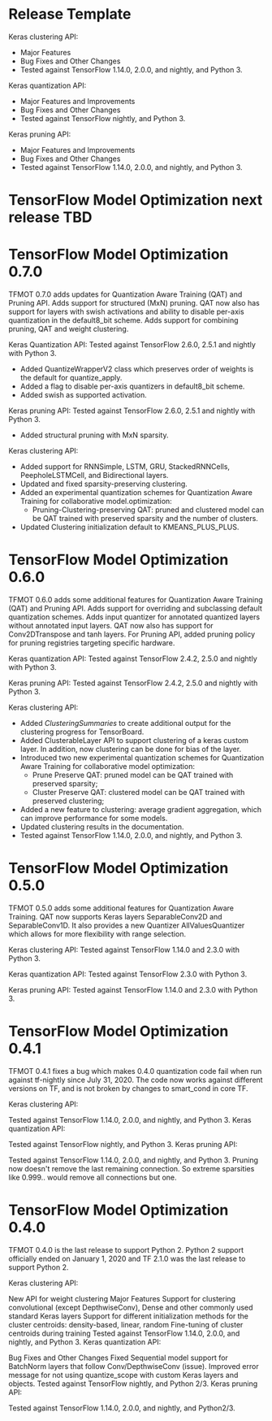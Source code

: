 <!--
See https://github.com/tensorflow/model-optimization/releases/ for previous
examples of release notes. This project follows https://semver.org/.

"Tested against" references the versions of TensorFlow that TFMOT unit tests
will be run against prior to release. For 2.X, only the earliest (2.0.0) and latest (nightly)
TF releases are tested against, under the assumption that everything in between
works sufficiently well enough.
-->


# Release Template

Keras clustering API:

* Major Features
* Bug Fixes and Other Changes
* Tested against TensorFlow 1.14.0, 2.0.0, and nightly, and Python 3.

Keras quantization API:

* Major Features and Improvements
* Bug Fixes and Other Changes
* Tested against TensorFlow nightly, and Python 3.

Keras pruning API:

* Major Features and Improvements
* Bug Fixes and Other Changes
* Tested against TensorFlow 1.14.0, 2.0.0, and nightly, and Python 3.


# TensorFlow Model Optimization next release TBD



# TensorFlow Model Optimization 0.7.0

TFMOT 0.7.0 adds updates for Quantization Aware Training (QAT)
and Pruning API. Adds support for structured (MxN) pruning.
QAT now also has support for layers with swish activations and ability
to disable per-axis quantization in the default8_bit scheme.
Adds support for combining pruning, QAT and weight clustering.

Keras Quantization API:
Tested against TensorFlow 2.6.0, 2.5.1 and nightly with Python 3.
* Added QuantizeWrapperV2 class which preserves order of weights is the default for quantize_apply.
* Added a flag to disable per-axis quantizers in default8_bit scheme.
* Added swish as supported activation.

Keras pruning API:
Tested against TensorFlow 2.6.0, 2.5.1 and nightly with Python 3.
* Added structural pruning with MxN sparsity.

Keras clustering API:
* Added support for RNNSimple, LSTM, GRU, StackedRNNCells, PeepholeLSTMCell, and Bidirectional layers.
* Updated and fixed sparsity-preserving clustering.
* Added an experimental quantization schemes for Quantization Aware Training for collaborative model.optimization:
    - Pruning-Clustering-preserving QAT: pruned and clustered model can be QAT trained with preserved sparsity and the number of clusters.
* Updated Clustering initialization default to KMEANS_PLUS_PLUS.

# TensorFlow Model Optimization 0.6.0

TFMOT 0.6.0 adds some additional features for Quantization Aware Training (QAT)
and Pruning API. Adds support for overriding and subclassing default quantization
schemes. Adds input quantizer for annotated quantized layers without annotated
input layers. QAT now also has support for Conv2DTranspose and tanh layers.
For Pruning API, added pruning policy for pruning registries targeting specific
hardware.

Keras quantization API:
Tested against TensorFlow 2.4.2, 2.5.0 and nightly with Python 3.

Keras pruning API:
Tested against TensorFlow 2.4.2, 2.5.0 and nightly with Python 3.

Keras clustering API:
* Added *ClusteringSummaries* to create additional output for the clustering
progress for TensorBoard.
* Added ClusterableLayer API to support clustering of a keras custom layer.
In addition, now clustering can be done for bias of the layer.
* Introduced two new experimental quantization schemes for Quantization Aware Training
for collaborative model optimization:
    - Prune Preserve QAT: pruned model can be QAT trained with preserved sparsity;
    - Cluster Preserve QAT: clustered model can be QAT trained with preserved clustering;
* Added a new feature to clustering: average gradient aggregation, which can
improve performance for some models.
* Updated clustering results in the documentation.
* Tested against TensorFlow 1.14.0, 2.0.0, and nightly, and Python 3.

# TensorFlow Model Optimization 0.5.0

TFMOT 0.5.0 adds some additional features for Quantization Aware Training. QAT
now supports Keras layers SeparableConv2D and SeparableConv1D. It also provides
a new Quantizer AllValuesQuantizer which allows for more flexibility with range
selection.

Keras clustering API:
Tested against TensorFlow 1.14.0 and 2.3.0 with Python 3.

Keras quantization API:
Tested against TensorFlow 2.3.0 with Python 3.

Keras pruning API:
Tested against TensorFlow 1.14.0 and 2.3.0 with Python 3.


# TensorFlow Model Optimization 0.4.1

TFMOT 0.4.1 fixes a bug which makes 0.4.0 quantization code fail when run
against tf-nightly since July 31, 2020. The code now works against different
versions on TF, and is not broken by changes to smart_cond in core TF.

Keras clustering API:

Tested against TensorFlow 1.14.0, 2.0.0, and nightly, and Python 3.
Keras quantization API:

Tested against TensorFlow nightly, and Python 3.
Keras pruning API:

Tested against TensorFlow 1.14.0, 2.0.0, and nightly, and Python 3.
Pruning now doesn't remove the last remaining connection. So extreme sparsities like 0.999.. would remove all connections but one.


# TensorFlow Model Optimization 0.4.0

TFMOT 0.4.0 is the last release to support Python 2. Python 2 support officially
ended on January 1, 2020 and TF 2.1.0 was the last release to support Python 2.

Keras clustering API:

New API for weight clustering
Major Features
Support for clustering convolutional (except DepthwiseConv), Dense and other commonly used standard Keras layers
Support for different initialization methods for the cluster centroids: density-based, linear, random
Fine-tuning of cluster centroids during training
Tested against TensorFlow 1.14.0, 2.0.0, and nightly, and Python 3.
Keras quantization API:

Bug Fixes and Other Changes
Fixed Sequential model support for BatchNorm layers that follow Conv/DepthwiseConv (issue).
Improved error message for not using quantize_scope with custom Keras layers and objects.
Tested against TensorFlow nightly, and Python 2/3.
Keras pruning API:

Tested against TensorFlow 1.14.0, 2.0.0, and nightly, and Python2/3.
